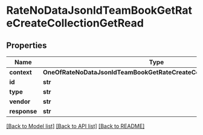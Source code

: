 # RateNoDataJsonldTeamBookGetRateCreateCollectionGetRead

## Properties
Name | Type | Description | Notes
------------ | ------------- | ------------- | -------------
**context** | **OneOfRateNoDataJsonldTeamBookGetRateCreateCollectionGetReadContext** |  | [optional] 
**id** | **str** |  | [optional] 
**type** | **str** |  | [optional] 
**vendor** | **str** |  | [optional] 
**response** | **str** |  | [optional] 

[[Back to Model list]](../README.md#documentation-for-models) [[Back to API list]](../README.md#documentation-for-api-endpoints) [[Back to README]](../README.md)


